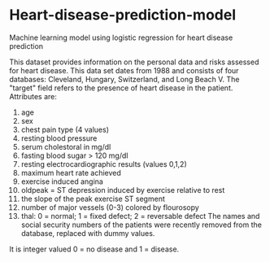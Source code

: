 # Heart-disease-prediction-model
Machine learning model using logistic regression for heart disease prediction

This dataset provides information on the personal data and risks assessed for heart disease.
This data set dates from 1988 and consists of four databases: Cleveland, Hungary, Switzerland, and Long Beach V. 
The "target" field refers to the presence of heart disease in the patient. 
Attributes are:
1. age
2. sex
3. chest pain type (4 values)
4. resting blood pressure
5. serum cholestoral in mg/dl
6. fasting blood sugar > 120 mg/dl
7. resting electrocardiographic results (values 0,1,2)
8. maximum heart rate achieved
9. exercise induced angina
10. oldpeak = ST depression induced by exercise relative to rest
11. the slope of the peak exercise ST segment
12. number of major vessels (0-3) colored by flourosopy
13. thal: 0 = normal; 1 = fixed defect; 2 = reversable defect
The names and social security numbers of the patients were recently removed from the database, replaced with dummy values.


It is integer valued 0 = no disease and 1 = disease.


